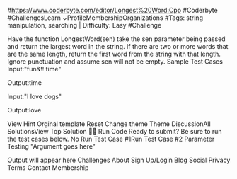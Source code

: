 ﻿#https://www.coderbyte.com/editor/Longest%20Word:Cpp
#Coderbyte
#ChallengesLearn ⌄ProfileMembershipOrganizations
#Tags: string manipulation, searching | Difficulty: Easy
#Challenge 

Have the function LongestWord(sen) take the sen parameter being passed and return the largest word in the string. If there are two or more words that are the same length, return the first word from the string with that length. Ignore punctuation and assume sen will not be empty. 
Sample Test Cases
Input:"fun&!! time"

Output:time


Input:"I love dogs"

Output:love

View Hint
Orginal template Reset Change theme Theme DiscussionAll SolutionsView Top Solution

Run Code  Ready to submit? Be sure to run the test cases below.  No
Run Test Case #1Run Test Case #2
Parameter Testing
"Argument goes here"
 
Output will appear here
Challenges About Sign Up/Login Blog Social Privacy Terms Contact Membership